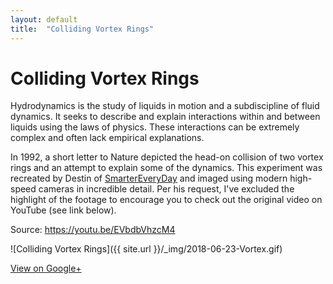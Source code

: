 ```yaml
---
layout: default
title:  "Colliding Vortex Rings"
---
```


# Colliding Vortex Rings

Hydrodynamics is the study of liquids in motion and a subdiscipline of fluid dynamics. It seeks to describe and explain interactions within and between liquids using the laws of physics. These interactions can be extremely complex and often lack empirical explanations.

In 1992, a short letter to Nature depicted the head-on collision of two vortex rings and an attempt to explain some of the dynamics. This experiment was recreated by Destin of [SmarterEveryDay](https://www.youtube.com/user/destinws2) and imaged using modern high-speed cameras in incredible detail. Per his request, I've excluded the highlight of the footage to encourage you to check out the original video on YouTube (see link below).

Source: https://youtu.be/EVbdbVhzcM4

![Colliding Vortex Rings]({{ site.url }}/_img/2018-06-23-Vortex.gif)

[View on Google+](https://plus.google.com/+ColinSullender/posts/5JvZUbugAZs)
